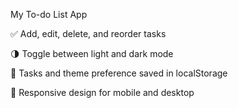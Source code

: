 My To-do List App

✅ Add, edit, delete, and reorder tasks

🌗 Toggle between light and dark mode

💾 Tasks and theme preference saved in localStorage

📱 Responsive design for mobile and desktop